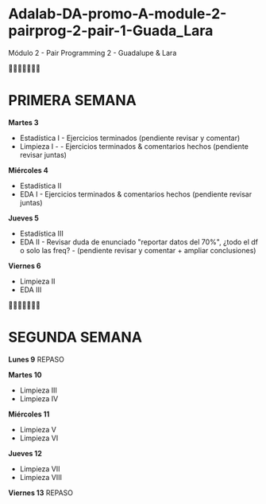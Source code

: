 # Adalab-DA-promo-A-module-2-pairprog-2-pair-1-Guada_Lara

Módulo 2 - Pair Programming 2 - Guadalupe &amp; Lara

👩🏽‍🦰👩🏽‍🦱💬

# PRIMERA SEMANA

**Martes 3**

- Estadística I - Ejercicios terminados (pendiente revisar y comentar)
- Limpieza I - - Ejercicios terminados & comentarios hechos (pendiente revisar juntas)

**Miércoles 4**

- Estadística II
- EDA I - Ejercicios terminados & comentarios hechos (pendiente revisar juntas)

**Jueves 5**

- Estadística III
- EDA II - Revisar duda de enunciado "reportar datos del 70%", ¿todo el df o solo las freq? - (pendiente revisar y comentar + ampliar conclusiones)

**Viernes 6**

- Limpieza II
- EDA III

👩🏽‍🦰👩🏽‍🦱💬

# SEGUNDA SEMANA

**Lunes 9**
REPASO

**Martes 10**

- Limpieza III
- Limpieza IV

**Miércoles 11**

- Limpieza V
- Limpieza VI

**Jueves 12**

- Limpieza VII
- Limpieza VIII

**Viernes 13**
REPASO
